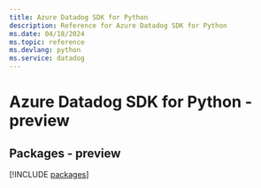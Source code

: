 ```yaml
---
title: Azure Datadog SDK for Python
description: Reference for Azure Datadog SDK for Python
ms.date: 04/18/2024
ms.topic: reference
ms.devlang: python
ms.service: datadog
---
```

# Azure Datadog SDK for Python - preview
## Packages - preview
[!INCLUDE [packages](datadog-index.md)]